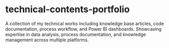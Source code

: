 # technical-contents-portfolio
A collection of my technical works including knowledge base articles, code documentation, process workflow, and Power BI dashboards. Showcasing expertise in data analysis, process documentation, and knowledge management across multiple platforms.
